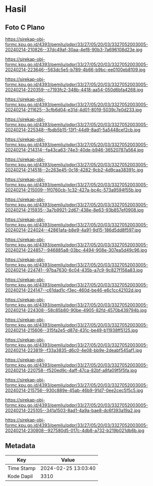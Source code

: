 # Hasil

## Foto C Plano

https://sirekap-obj-formc.kpu.go.id/4393/pemilu/pdpr/33/27/05/20/03/3327052003005-20240214-210826--37dc49af-30aa-4ef8-90b3-7a696108d23e.jpg

https://sirekap-obj-formc.kpu.go.id/4393/pemilu/pdpr/33/27/05/20/03/3327052003005-20240214-223646--563dc5e5-b789-4b66-b9bc-ee0100eb8109.jpg

https://sirekap-obj-formc.kpu.go.id/4393/pemilu/pdpr/33/27/05/20/03/3327052003005-20240214-220359--c7193fc2-348b-4418-aa54-050d6bfa4268.jpg

https://sirekap-obj-formc.kpu.go.id/4393/pemilu/pdpr/33/27/05/20/03/3327052003005-20240214-211625--3cfb6d04-e31d-4d01-8019-5039c7e0d233.jpg

https://sirekap-obj-formc.kpu.go.id/4393/pemilu/pdpr/33/27/05/20/03/3327052003005-20240214-225348--fbdb5b15-13f1-44d9-8ad1-5a5448cef2cb.jpg

https://sirekap-obj-formc.kpu.go.id/4393/pemilu/pdpr/33/27/05/20/03/3327052003005-20240214-214314--fa43ca63-74e3-40de-b946-36520787a564.jpg

https://sirekap-obj-formc.kpu.go.id/4393/pemilu/pdpr/33/27/05/20/03/3327052003005-20240214-214518--2c263e45-0c18-4282-9cb2-4d9caa38391c.jpg

https://sirekap-obj-formc.kpu.go.id/4393/pemilu/pdpr/33/27/05/20/03/3327052003005-20240214-215009--1f0760cb-1c32-427a-bc4c-573a9594f55b.jpg

https://sirekap-obj-formc.kpu.go.id/4393/pemilu/pdpr/33/27/05/20/03/3327052003005-20240214-215935--3a7b9921-2d67-438e-8e63-93b857ef0908.jpg

https://sirekap-obj-formc.kpu.go.id/4393/pemilu/pdpr/33/27/05/20/03/3327052003005-20240214-224024--42861afa-b8e9-4a91-9d15-186d5dd8f597.jpg

https://sirekap-obj-formc.kpu.go.id/4393/pemilu/pdpr/33/27/05/20/03/3327052003005-20240214-224857--946885a8-03bc-4494-908e-307ea5d49c96.jpg

https://sirekap-obj-formc.kpu.go.id/4393/pemilu/pdpr/33/27/05/20/03/3327052003005-20240214-224741--97ba7630-6c04-435b-a7c9-9c827f156a83.jpg

https://sirekap-obj-formc.kpu.go.id/4393/pemilu/pdpr/33/27/05/20/03/3327052003005-20240214-224147--c61dad1c-f3ec-460d-be46-e6c1cc42102d.jpg

https://sirekap-obj-formc.kpu.go.id/4393/pemilu/pdpr/33/27/05/20/03/3327052003005-20240214-224308--58c85b80-90be-4905-82fd-4570b439794b.jpg

https://sirekap-obj-formc.kpu.go.id/4393/pemilu/pdpr/33/27/05/20/03/3327052003005-20240214-215606--315fa2e5-d87d-431c-be49-b11938ff5125.jpg

https://sirekap-obj-formc.kpu.go.id/4393/pemilu/pdpr/33/27/05/20/03/3327052003005-20240214-223819--f33a3835-d6c0-4e08-bb9e-2deabf545af1.jpg

https://sirekap-obj-formc.kpu.go.id/4393/pemilu/pdpr/33/27/05/20/03/3327052003005-20240214-220758--f520ed9c-4aff-47ca-82bf-a8fa09f5f5fa.jpg

https://sirekap-obj-formc.kpu.go.id/4393/pemilu/pdpr/33/27/05/20/03/3327052003005-20240214-215756--930c889e-45ab-46b9-91d7-0ee2cec5f5c5.jpg

https://sirekap-obj-formc.kpu.go.id/4393/pemilu/pdpr/33/27/05/20/03/3327052003005-20240214-225105--341a1503-8ad1-4a9a-bae8-dc6f393a19a2.jpg

https://sirekap-obj-formc.kpu.go.id/4393/pemilu/pdpr/33/27/05/20/03/3327052003005-20240214-230808--927580d5-017c-4db8-a732-b219b021db6b.jpg


## Metadata

| Key        | Value               |
| ---------- | ------------------- |
| Time Stamp | 2024-02-25 13:03:40 |
| Kode Dapil | 3310                |



